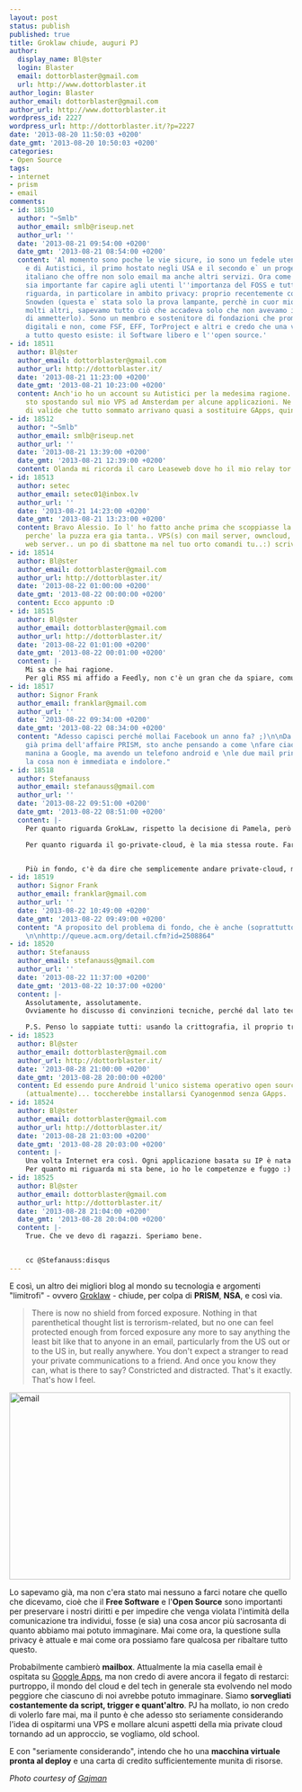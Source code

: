 ```yaml
---
layout: post
status: publish
published: true
title: Groklaw chiude, auguri PJ
author:
  display_name: Bl@ster
  login: Blaster
  email: dottorblaster@gmail.com
  url: http://www.dottorblaster.it
author_login: Blaster
author_email: dottorblaster@gmail.com
author_url: http://www.dottorblaster.it
wordpress_id: 2227
wordpress_url: http://dottorblaster.it/?p=2227
date: '2013-08-20 11:50:03 +0200'
date_gmt: '2013-08-20 10:50:03 +0200'
categories:
- Open Source
tags:
- internet
- prism
- email
comments:
- id: 18510
  author: "~Smlb"
  author_email: smlb@riseup.net
  author_url: ''
  date: '2013-08-21 09:54:00 +0200'
  date_gmt: '2013-08-21 08:54:00 +0200'
  content: 'Al momento sono poche le vie sicure, io sono un fedele utente di RiseUp
    e di Autistici, il primo hostato negli USA e il secondo e` un progetto completamente
    italiano che offre non solo email ma anche altri servizi. Ora come ora, credo
    sia importante far capire agli utenti l''importanza del FOSS e tutto ciò che lo
    riguarda, in particolare in ambito privacy: proprio recentemente con lo scandalo
    Snowden (questa e` stata solo la prova lampante, perchè in cuor mio, e credo anche
    molti altri, sapevamo tutto ciò che accadeva solo che non avevamo il coraggio
    di ammetterlo). Sono un membro e sostenitore di fondazioni che promuovono i diritti
    digitali e non, come FSF, EFF, TorProject e altri e credo che una via di fuga
    a tutto questo esiste: il Software libero e l''open source.'
- id: 18511
  author: Bl@ster
  author_email: dottorblaster@gmail.com
  author_url: http://dottorblaster.it/
  date: '2013-08-21 11:23:00 +0200'
  date_gmt: '2013-08-21 10:23:00 +0200'
  content: Anch'io ho un account su Autistici per la medesima ragione. Tuttavia mi
    sto spostando sul mio VPS ad Amsterdam per alcune applicazioni. Ne ho trovate
    di valide che tutto sommato arrivano quasi a sostituire GApps, quindi... :D
- id: 18512
  author: "~Smlb"
  author_email: smlb@riseup.net
  author_url: ''
  date: '2013-08-21 13:39:00 +0200'
  date_gmt: '2013-08-21 12:39:00 +0200'
  content: Olanda mi ricorda il caro Leaseweb dove ho il mio relay tor :P
- id: 18513
  author: setec
  author_email: setec01@inbox.lv
  author_url: ''
  date: '2013-08-21 14:23:00 +0200'
  date_gmt: '2013-08-21 13:23:00 +0200'
  content: Bravo Alessio. Io l' ho fatto anche prima che scoppiasse la bolla PRISM
    perche' la puzza era gia tanta.. VPS(s) con mail server, owncloud, rss reader,
    web server.. un po di sbattone ma nel tuo orto comandi tu..:) scrivimi
- id: 18514
  author: Bl@ster
  author_email: dottorblaster@gmail.com
  author_url: http://dottorblaster.it/
  date: '2013-08-22 01:00:00 +0200'
  date_gmt: '2013-08-22 00:00:00 +0200'
  content: Ecco appunto :D
- id: 18515
  author: Bl@ster
  author_email: dottorblaster@gmail.com
  author_url: http://dottorblaster.it/
  date: '2013-08-22 01:01:00 +0200'
  date_gmt: '2013-08-22 00:01:00 +0200'
  content: |-
    Mi sa che hai ragione.
    Per gli RSS mi affido a Feedly, non c'è un gran che da spiare, comunque sull'orticello te ne do perfettamente atto, infatti anche questo blog è sempre stato gestito da me e non me ne pento affatto.
- id: 18517
  author: Signor Frank
  author_email: franklar@gmail.com
  author_url: ''
  date: '2013-08-22 09:34:00 +0200'
  date_gmt: '2013-08-22 08:34:00 +0200'
  content: "Adesso capisci perché mollai Facebook un anno fa? ;)\n\nDa qualche tempo,
    già prima dell'affaire PRISM, sto anche pensando a come \nfare ciao ciao con la
    manina a Google, ma avendo un telefono android e \nle due mail principali su gmail
    la cosa non è immediata e indolore."
- id: 18518
  author: Stefanauss
  author_email: stefanauss@gmail.com
  author_url: ''
  date: '2013-08-22 09:51:00 +0200'
  date_gmt: '2013-08-22 08:51:00 +0200'
  content: |-
    Per quanto riguarda GrokLaw, rispetto la decisione di Pamela, però trovo che la sua sia una reazione un po' semplicistica. Un po' deludente, perché ti aspetteresti una prima linea da una di anni di battaglie come PJ. Ma se non ce la fa, la capisco.

    Per quanto riguarda il go-private-cloud, è la mia stessa route. Farò assolutamente così (ma server dedicato e Full-Disk-Encryption, altrimenti non vale la pena neanche cominiciare a pensarci). Purtroppo è una cosa che richiede praticamente di diventare amministratori di sistema. Sarebbe fantastico se la comunità FOSS potesse integrare più progetti per abbassare questa barriera di ingresso, drasticamente. Sto preparando un dossier, per adesso ad uso personale, sullo stato attuale del FOSS in quest'ottica di integrazione, proseguendo il lavoro fatto durante la tesi di un amico.


    Più in fondo, c'è da dire che semplicemente andare private-cloud, ma di fatto mimando lo stesso sistema centralizzato che permette questi abusi, è una "soluzione" raffazzonata che non va al cuore del problema. È necessario ristrutturare completamente Internet incentrandola, per qualsiasi cosa, su federazione+decentralismo.
- id: 18519
  author: Signor Frank
  author_email: franklar@gmail.com
  author_url: ''
  date: '2013-08-22 10:49:00 +0200'
  date_gmt: '2013-08-22 09:49:00 +0200'
  content: "A proposito del problema di fondo, che è anche (soprattutto) politico.
    \n\nhttp://queue.acm.org/detail.cfm?id=2508864"
- id: 18520
  author: Stefanauss
  author_email: stefanauss@gmail.com
  author_url: ''
  date: '2013-08-22 11:37:00 +0200'
  date_gmt: '2013-08-22 10:37:00 +0200'
  content: |-
    Assolutamente, assolutamente.
    Ovviamente ho discusso di convinzioni tecniche, perché dal lato tecnico si può e si deve fare tantissimo, ma è tutto inutile se non si agisce dal punto di vista politico e di "policy".

    P.S. Penso lo sappiate tutti: usando la crittografia, il proprio traffico viene catturato e storato dalle intelligence per il semplice fatto di essere crittografato. L'esempio migliore di "Encryption is not the solution"
- id: 18523
  author: Bl@ster
  author_email: dottorblaster@gmail.com
  author_url: http://dottorblaster.it/
  date: '2013-08-28 21:00:00 +0200'
  date_gmt: '2013-08-28 20:00:00 +0200'
  content: Ed essendo pure Android l'unico sistema operativo open source competitivo
    (attualmente)... toccherebbe installarsi Cyanogenmod senza GApps.
- id: 18524
  author: Bl@ster
  author_email: dottorblaster@gmail.com
  author_url: http://dottorblaster.it/
  date: '2013-08-28 21:03:00 +0200'
  date_gmt: '2013-08-28 20:03:00 +0200'
  content: |-
    Una volta Internet era così. Ogni applicazione basata su IP è nata secondo quest'ottica. Diversamente, la stortura di basare applicazioni e protocolli su HTTP/Web (andando a finire nelle UI web based e quant'altro) ha creato l'incubo della centralizzazione di oggi.
    Per quanto mi riguarda mi sta bene, io ho le competenze e fuggo :) Mi rendo però conto che debba essere più semplice per chi non c'ha voglia non stare al giogo.
- id: 18525
  author: Bl@ster
  author_email: dottorblaster@gmail.com
  author_url: http://dottorblaster.it/
  date: '2013-08-28 21:04:00 +0200'
  date_gmt: '2013-08-28 20:04:00 +0200'
  content: |-
    True. Che ve devo dì ragazzi. Speriamo bene.


    cc @Stefanauss:disqus
---
```

<p>E così, un altro dei migliori blog al mondo su tecnologia e argomenti "limitrofi" - ovvero <a href="http://www.groklaw.net/article.php?story=20130818120421175">Groklaw</a> - chiude, per colpa di <strong>PRISM</strong>, <strong>NSA</strong>, e così via.</p>
<blockquote><p>There is now no shield from forced exposure. Nothing in that parenthetical thought list is terrorism-related, but no one can feel protected enough from forced exposure any more to say anything the least bit like that to anyone in an email, particularly from the US out or to the US in, but really anywhere. You don't expect a stranger to read your private communications to a friend. And once you know they can, what is there to say? Constricted and distracted. That's it exactly. That's how I feel.</p></blockquote>
<p><img class="aligncenter" alt="email" src="http://farm8.staticflickr.com/7009/6645640933_f654911385.jpg" width="500" height="333" /></p>
<p>Lo sapevamo già, ma non c'era stato mai nessuno a farci notare che quello che dicevamo, cioè che il <strong>Free Software</strong> e l'<strong>Open Source</strong> sono importanti per preservare i nostri diritti e per impedire che venga violata l'intimità della comunicazione tra individui, fosse (e sia) una cosa ancor più sacrosanta di quanto abbiamo mai potuto immaginare. Mai come ora, la questione sulla privacy è attuale e mai come ora possiamo fare qualcosa per ribaltare tutto questo.</p>
<p>Probabilmente cambierò <strong>mailbox</strong>. Attualmente la mia casella email è ospitata su <a href="http://www.businessinsider.com/gmail-privacy-google-court-brief-2013-8">Google Apps</a>, ma non credo di avere ancora il fegato di restarci: purtroppo, il mondo del cloud e del tech in generale sta evolvendo nel modo peggiore che ciascuno di noi avrebbe potuto immaginare. Siamo <strong>sorvegliati costantemente da script, trigger e quant'altro</strong>. PJ ha mollato, io non credo di volerlo fare mai, ma il punto è che adesso sto seriamente considerando l'idea di ospitarmi una VPS e mollare alcuni aspetti della mia private cloud tornando ad un approccio, se vogliamo, old school.</p>
<p>E con "seriamente considerando", intendo che ho una <strong>macchina virtuale pronta al deploy</strong> e una carta di credito sufficientemente munita di risorse.</p>
<p><em>Photo courtesy of <a href="http://www.flickr.com/photos/thegajman/6645640933/">Gajman</a></em></p>
